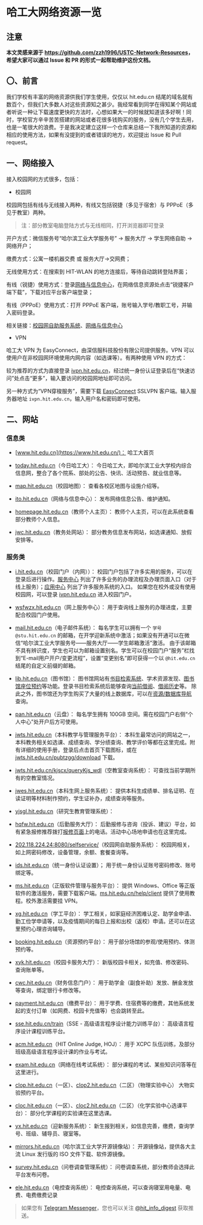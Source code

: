 # 哈工大网络资源一览

## 注意

**本文灵感来源于 <https://github.com/zzh1996/USTC-Network-Resources>，希望大家可以通过 Issue 和 PR 的形式一起帮助维护这份文档。**

## 〇、前言

我们学校有丰富的网络资源供我们学生使用，仅仅以 hit.edu.cn 结尾的域名就有数百个<!-- 至少曾经有，见 https://github.com/cvkki/src/blob/master/edu-src.txt -->，但我们大多数人对这些资源知之甚少。我经常看到同学在得知某个网站或者听说一种让下载速度更快的方法时，心想如果大一的时候就知道该多好啊！同时，学校官方辛辛苦苦搭建的网站或者花很多钱购买的服务，没有几个学生去用，也是一笔很大的浪费。于是我决定建立这样一个仓库来总结一下我所知道的资源和相应的使用方法，如果有没提到的或者错误的地方，欢迎提出 Issue 和 Pull request。

## 一、网络接入

接入校园网的方式很多，包括：

* 校园网

校园网包括有线与无线接入两种，有线又包括锐捷（多见于宿舍）与 PPPoE（多见于教室）两种。

> 注：部分教室电脑登陆方式与无线相同，打开浏览器即可登录

开户方式：微信服务号“哈尔滨工业大学服务号” -> 服务大厅 -> 学生网络自助 -> 网络开户；

缴费方式：公寓一楼机器交费 或 服务大厅->交网费；

无线使用方式：在搜索到 HIT-WLAN 的地方连接后，等待自动跳转登陆界面；

有线（锐捷）使用方式：登录[网络与信息中心](http://ito.hit.edu.cn/)，在网络信息资源处点击“锐捷客户端下载”，下载对应平台客户端登录；

有线（PPPoE）使用方式：打开 PPPoE 客户端，账号输入学号/教职工号，并输入密码登录。

相关链接：[校园网自助服务系统](http://202.118.224.24:8080/selfservice/)、[网络与信息中心](http://ito.hit.edu.cn/)

* VPN

哈工大 VPN 为 EasyConnect，由深信服科技股份有限公司提供服务。VPN 可以使用户在非校园网环境使用内网内容（如选课等）。有两种使用 VPN 的方式：

较为推荐的方式为直接登录 [ivpn.hit.edu.cn](https://ivpn.hit.edu.cn/)，经过统一身份认证登录后在“快速访问”处点击“更多”，输入要访问的校园网地址即可访问。

另一种方式为“VPN穿梭服务”，需要下载 [EasyConnect](http://static.hit.edu.cn/vpn/) SSLVPN 客户端。输入服务器地址 `ivpn.hit.edu.cn`，输入用户名和密码即可使用。

## 二、网站

### 信息类

* [www.hit.edu.cn](https://www.hit.edu.cn/)：
哈工大首页

* [today.hit.edu.cn](http://today.hit.edu.cn/)（今日哈工大）：
今日哈工大，即哈尔滨工业大学校内综合信息网，整合了各个院系、部处的公告、快讯、活动预告、就业信息等。

* [map.hit.edu.cn](https://map.hit.edu.cn/)（校园地图）：
查看各校区地图与设施介绍等。

* [ito.hit.edu.cn](http://ito.hit.edu.cn/)（网络与信息中心）：
发布网络信息公告、维护通知。

* [homepage.hit.edu.cn](http://homepage.hit.edu.cn/)（教师个人主页）：
教师个人主页，可以在此系统查看部分教师个人信息。

* [jwc.hit.edu.cn](http://jwc.hit.edu.cn/)（教务处网站）：
部分教务信息发布网站，如选课通知、放假安排等。

### 服务类

* [i.hit.edu.cn](http://i.hit.edu.cn/)（校园门户（内网））：
校园门户包括了许多实用的服务，可以在登录后进行操作。[服务中心](http://i.hit.edu.cn/index#/app/service/list) 列出了许多业务的办理流程及办理页面入口（对于线上服务）；[应用中心](http://i.hit.edu.cn/index#/app/appCenter) 列出了许多服务系统的入口。
如果您在校外或没有使用校园网，可以登录 [ivpn.hit.edu.cn](https://ivpn.hit.edu.cn/) 进入校园门户。

* [wsfwzx.hit.edu.cn](http://wsfwzx.hit.edu.cn/)（网上服务中心）：
用于查询线上服务的办理进度，主要配合校园门户使用。

* [mail.hit.edu.cn](https://mail.hit.edu.cn/)（电子邮件系统）：
每名学生可以拥有一个 `学号@stu.hit.edu.cn` 的邮箱，在开学迎新系统中激活；如果没有开通可以在微信“哈尔滨工业大学服务号——服务大厅——学生邮箱激活”激活。
由于该邮箱不具有辨识度，学生也可以为邮箱设置别名。学生可以在校园门户“服务”栏找到“E-mail用户开户/变更流程”，设置“变更别名”即可获得一个以 `@hit.edu.cn` 结尾的自定义前缀的邮箱。

* [lib.hit.edu.cn](http://www.lib.hit.edu.cn/)（图书馆）：
图书馆网站有[书目检索系统](http://opac.lib.hit.edu.cn/)、学术资源发现、[图书馆座位预约](http://ic.lib.hit.edu.cn/)等功能。登录书目检索系统后能够查询[当前借阅](http://opac.lib.hit.edu.cn/reader/book_lst.php)、[借阅历史](http://opac.lib.hit.edu.cn/reader/book_hist.php)等。
除此之外，图书馆还为学生购买了大量的线上数据库，可以在[资源/数据库导航](http://www.lib.hit.edu.cn/databasenav)查询。

* [pan.hit.edu.cn](https://pan.hit.edu.cn/)（云盘）：
每名学生拥有 100GB 空间。需在校园门户右侧“个人中心”处开户后方可使用。

* [jwts.hit.edu.cn](http://jwts.hit.edu.cn)（本科教学与管理服务平台）：
本科生最常访问的网站之一，本科教务相关如选课、成绩查询、学分绩查询、教学评价等都在这里完成。附有详细的使用手册，登录后点击首页下载图标，或在 [jwts.hit.edu.cn/pubtzgg/download](http://jwts.hit.edu.cn/pubtzgg/download) 下载。

* [jwts.hit.edu.cn/kjscx/queryKjs_wdl](http://jwts.hit.edu.cn/kjscx/queryKjs_wdl)（空教室查询系统）：
可查找当前学期所有的空教室情况。

* [jwes.hit.edu.cn](http://jwes.hit.edu.cn/)（本科生网上服务系统）：
提供本科生成绩单、排名证明、在读证明等材料制作预约，学生证补办，成绩查询等服务。

* [yjsgl.hit.edu.cn](http://yjsgl.hit.edu.cn/)（研究生教育管理系统）：

* [hqfw.hit.edu.cn](http://hqfw.hit.edu.cn/hqfwdt/hqfwdtsy)（后勤服务大厅）：
后勤报修与咨询（投诉、建议）平台，如有紧急报修推荐拨打[报修页面](http://hqfw.hit.edu.cn/wsbx/bxr/wybx)上的电话。活动中心场地申请也在这里完成。

* [202.118.224.24:8080/selfservice/](http://202.118.224.24:8080/selfservice/)（校园网自助服务系统）：
校园网相关，如上网密码修改，设备管理，余额、套餐查询等。

* [ids.hit.edu.cn](http://ids.hit.edu.cn/authserver/)（统一身份认证设置）；
用于统一身份认证账号密码修改、账号绑定等。

* [ms.hit.edu.cn](http://ms.hit.edu.cn/)（正版软件管理与服务平台）：
提供 Windows、Office 等正版软件的激活服务，需要下载客户端。[ms.hit.edu.cn/help/client](http://ms.hit.edu.cn/help/client) 提供了使用教程。校外激活需要挂 VPN。

* [xg.hit.edu.cn](https://xg.hit.edu.cn/)（学工平台）：
学工相关，如家庭经济困难认定、助学金申请、勤工俭学申请等，以及疫情期间的每日上报和出校（返校）申请。还可以在这里预约心理咨询辅导。

* [booking.hit.edu.cn](https://booking.hit.edu.cn/)（资源预约平台）：
用于部分场馆的参观/使用预约、体测预约等。

* [xyk.hit.edu.cn](https://xyk.hit.edu.cn/)（校园卡服务大厅）：
新版校园卡相关，如充值、修改密码、查询账单等。

* [cwc.hit.edu.cn](http://cwc.hit.edu.cn/WFManager/home3.jsp)（财务信息门户）：
用于助学金（副食补助）发放、酬金发放等查询，绑定银行卡修改等。

* [payment.hit.edu.cn](http://payment.hit.edu.cn/payment/)（缴费平台）：
用于学费、住宿费等的缴费，其他系统发起的支付订单（如网费、校园卡充值等）也会跳转至此。

* [sse.hit.edu.cn/train](http://sse.hit.edu.cn/train/)（SSE - 高级语言程序设计能力训练平台）：
高级语言程序设计课程训练平台。

* [acm.hit.edu.cn](http://acm.hit.edu.cn/)（HIT Online Judge, HOJ）：
用于 XCPC 队伍训练，及部分班级高级语言程序设计课的作业与考试。

* [exam.hit.edu.cn](http://exam.hit.edu.cn/)（网络在线考试系统）：
部分课程的考试、某些知识问答等在这里进行。

* [clop.hit.edu.cn](http://clop.hit.edu.cn/)（一区）、[clop2.hit.edu.cn](http://clop2.hit.edu.cn/)（二区）（物理实验中心）
大物实验预约平台。

* [cloc.hit.edu.cn](http://cloc.hit.edu.cn/)（一区）、[cloc2.hit.edu.cn](http://cloc2.hit.edu.cn/)（二区）（化学实验中心选课平台）：
部分化学课程的实验课在这里选课。

* [yx.hit.edu.cn](http://yx.hit.edu.cn/)（迎新服务系统）：
新生报到相关，如信息完善，缴费，查询学号、班级、辅导员、寝室等。

* [mirrors.hit.edu.cn](https://mirrors.hit.edu.cn/)（哈尔滨工业大学开源镜像站）：
开源镜像站，提供各大主流 Linux 发行版的 ISO 文件下载、软件源镜像。

* [survey.hit.edu.cn](http://survey.hit.edu.cn/)（问卷调查管理系统）：
问卷调查系统，部分教师会选择此平台发布问卷。

* [ele.hit.edu.cn](http://ele.hit.edu.cn/)（电控查询系统）：
电控查询系统，可以查询寝室用电量、电费、电费缴费记录

> 如果您有 [Telegram Messenger](http://telegram.org/)，您也可以关注 [@hit_info_digest](https://t.me/hit_info_digest) 获取推送。
